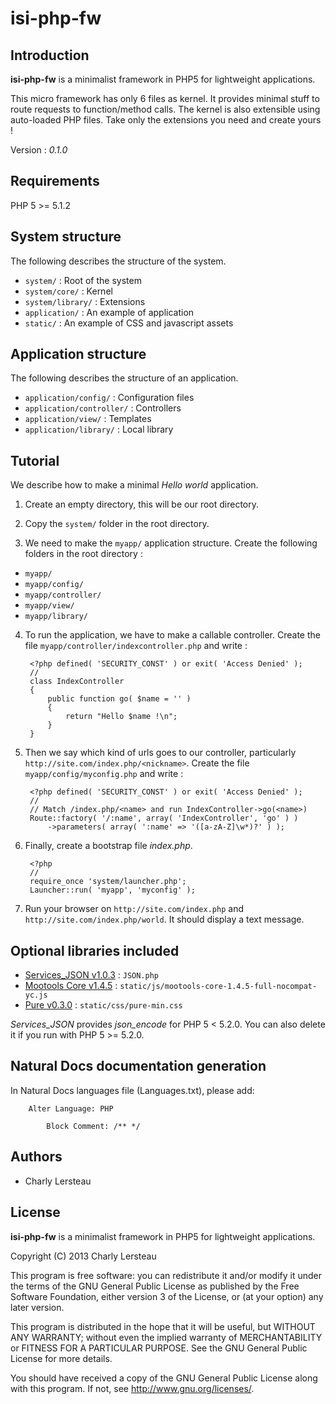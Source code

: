 isi-php-fw
==========


Introduction
------------

**isi-php-fw** is a minimalist framework in PHP5 for lightweight applications.

This micro framework has only 6 files as kernel.
It provides minimal stuff to route requests to function/method calls.
The kernel is also extensible using auto-loaded PHP files.
Take only the extensions you need and create yours !

Version : _0.1.0_


Requirements
------------

PHP 5 >= 5.1.2


System structure
----------------

The following describes the structure of the system.

* `system/` : Root of the system
* `system/core/` : Kernel
* `system/library/` : Extensions
* `application/` : An example of application
* `static/` : An example of CSS and javascript assets


Application structure
---------------------

The following describes the structure of an application.

* `application/config/` : Configuration files
* `application/controller/` : Controllers
* `application/view/` : Templates
* `application/library/` : Local library


Tutorial
--------

We describe how to make a minimal _Hello world_ application.

1. Create an empty directory, this will be our root directory.

2. Copy the `system/` folder in the root directory.

3. We need to make the `myapp/` application structure. Create the following folders in the root directory :
  * `myapp/`
  * `myapp/config/`
  * `myapp/controller/`
  * `myapp/view/`
  * `myapp/library/`

4. To run the application, we have to make a callable controller. Create the file `myapp/controller/indexcontroller.php` and write :

		<?php defined( 'SECURITY_CONST' ) or exit( 'Access Denied' );
		//
		class IndexController
		{
			public function go( $name = '' )
			{
				return "Hello $name !\n";
			}
		}

5. Then we say which kind of urls goes to our controller, particularly `http://site.com/index.php/<nickname>`. Create the file `myapp/config/myconfig.php` and write :

		<?php defined( 'SECURITY_CONST' ) or exit( 'Access Denied' );
		//
		// Match /index.php/<name> and run IndexController->go(<name>)
		Route::factory( '/:name', array( 'IndexController', 'go' ) )
			->parameters( array( ':name' => '([a-zA-Z]\w*)?' ) );

6. Finally, create a bootstrap file _index.php_.

		<?php
		//
		require_once 'system/launcher.php';
		Launcher::run( 'myapp', 'myconfig' );

7. Run your browser on `http://site.com/index.php` and `http://site.com/index.php/world`. It should display a text message.


Optional libraries included
---------------------------

* [Services\_JSON v1.0.3](http://pear.php.net/package/Services_JSON) : `JSON.php`
* [Mootools Core v1.4.5](http://www.mootools.net/) : `static/js/mootools-core-1.4.5-full-nocompat-yc.js`
* [Pure v0.3.0](http://purecss.io/) : `static/css/pure-min.css`

_Services\_JSON_ provides _json\_encode_ for PHP 5 < 5.2.0.
You can also delete it if you run with PHP 5 >= 5.2.0.


Natural Docs documentation generation
-------------------------------------

In Natural Docs languages file (Languages.txt), please add:

		Alter Language: PHP

			Block Comment: /** */


Authors
-------

* Charly Lersteau


License
-------

**isi-php-fw** is a minimalist framework in PHP5 for lightweight applications.

Copyright (C) 2013  Charly Lersteau

This program is free software: you can redistribute it and/or modify
it under the terms of the GNU General Public License as published by
the Free Software Foundation, either version 3 of the License, or
(at your option) any later version.

This program is distributed in the hope that it will be useful,
but WITHOUT ANY WARRANTY; without even the implied warranty of
MERCHANTABILITY or FITNESS FOR A PARTICULAR PURPOSE.  See the
GNU General Public License for more details.

You should have received a copy of the GNU General Public License
along with this program.  If not, see <http://www.gnu.org/licenses/>.

